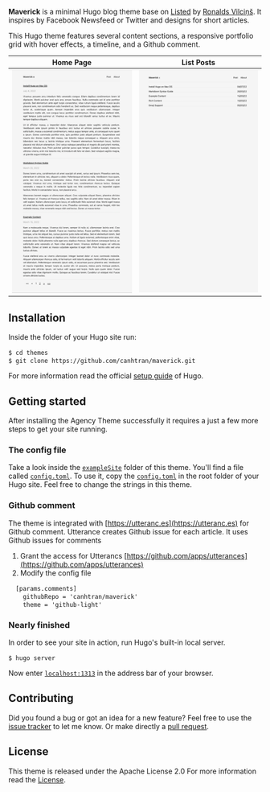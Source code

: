
**Maverick** is a minimal Hugo blog theme base on [Listed](https://github.com/ronv/listed) by [Ronalds Vilciņš](https://github.com/ronv/). It inspires by Facebook Newsfeed or Twitter and designs for short articles.

This Hugo theme features several content sections, a responsive portfolio grid with hover effects, a timeline, and a Github comment.



Home Page             | List Posts
:-------------------------:|:-------------------------:
![](images/homescreen.png)  |  ![](images/listposts.png)


## Installation

Inside the folder of your Hugo site run:

    $ cd themes
    $ git clone https://github.com/canhtran/maverick.git

For more information read the official [setup guide](//gohugo.io/overview/installing/) of Hugo.


## Getting started

After installing the Agency Theme successfully it requires a just a few more steps to get your site running.


### The config file

Take a look inside the [`exampleSite`](//github.com/digitalcraftsman/hugo-agency-theme/tree/master/exampleSite) folder of this theme. You'll find a file called [`config.toml`](//github.com/digitalcraftsman/hugo-agency-theme/blob/master/exampleSite/config.toml). To use it, copy the [`config.toml`](//github.com/digitalcraftsman/hugo-agency-theme/blob/master/exampleSite/config.toml) in the root folder of your Hugo site. Feel free to change the strings in this theme.

### Github comment

The theme is integrated with [https://utteranc.es](https://utteranc.es) for Github comment. Utterance creates Github issue for each article. It uses Github issues for comments

1. Grant the access for Utterancs [https://github.com/apps/utterances](https://github.com/apps/utterances)
2. Modify the config file
```
  [params.comments]
    githubRepo = 'canhtran/maverick'
    theme = 'github-light'
```


### Nearly finished

In order to see your site in action, run Hugo's built-in local server. 

    $ hugo server

Now enter [`localhost:1313`](http://localhost:1313/) in the address bar of your browser.


## Contributing

Did you found a bug or got an idea for a new feature? Feel free to use the [issue tracker](https://github.com/canhtran/maverick/issues) to let me know. Or make directly a [pull request](https://github.com/canhtran/maverick/pulls).


## License

This theme is released under the Apache License 2.0 For more information read the [License](https://github.com/canhtran/maverick/blob/main/LICENSE).